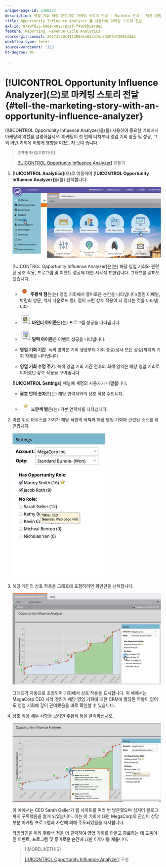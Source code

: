 ```yaml
---
unique-page-id: 2360237
description: 영업 기회 영향 분석기로 마케팅 스토리 전달 - Marketo 문서 - 제품 설명서
title: Opportunity Influence Analyzer 를 사용하여 마케팅 스토리 전달
exl-id: 07a8fd25-b80e-4015-931f-f490bb5e48e5
feature: Reporting, Revenue Cycle Analytics
source-git-commit: 26573c20c411208e5a01aa7ec73a97e7208b35d5
workflow-type: tm+mt
source-wordcount: '323'
ht-degree: 0%

---
```


# [!UICONTROL Opportunity Influence Analyzer]&#x200B;(으)로 마케팅 스토리 전달 {#tell-the-marketing-story-with-an-opportunity-influence-analyzer}

[!UICONTROL Opportunity Influence Analyzer]을(를) 사용하여 중요한 기회에서 마케팅의 역할을 설명하십시오. 마케팅이 첫 번째 터치부터 영업 기회 창출 및 성공, 그 외 어떤 기회에 어떻게 영향을 미쳤는지 보여 줍니다.

>[!PREREQUISITES]
>
>[[!UICONTROL Opportunity Influence Analyzer]](/help/marketo/product-docs/reporting/revenue-cycle-analytics/opportunity-influence-analyzer/create-an-opportunity-influence-analyzer.md) 만들기

1. **[!UICONTROL Analytics]**(으)로 이동하여 **[!UICONTROL Opportunity Influence Analyzer]**&#x200B;을(를) 선택합니다.

   ![](assets/analytics-opportunityhand.png)

   [!UICONTROL Opportunity Influence Analyzer]은(는) 해당 영업 기회와 관련된 상호 작용, 프로그램 및 이벤트 성공에 대한 시각적 표현입니다. 그래프를 살펴보겠습니다.

   * ![—](assets/image2014-10-3-13-3a43-3a21.png) **주황색 점**&#x200B;은(는) 영업 기회에서 흥미로운 순간을 나타냅니다(열린 이메일, 박람회 방문, 백서 다운로드 등). 점이 크면 상호 작용이 더 많다는 것을 나타냅니다.

   * ![—](assets/image2014-10-3-13-3a44-3a9.png) **바인더 아이콘**&#x200B;은(는) 프로그램 성공을 나타냅니다.

   * ![—](assets/image2014-10-3-13-3a44-3a40.png) **달력 아이콘**&#x200B;은 이벤트 성공을 나타냅니다.

   * **영업 기회 기간**. 녹색 영역은 기회 생성부터 기회 종료(성사 또는 상실)까지의 기회 자체를 나타냅니다.

   * **영업 기회 수명 주기**. 녹색 영업 기회 기간 전후의 회색 영역은 해당 영업 기회로 이어졌던 상호 작용을 보여줍니다.

   **[!UICONTROL Settings]** 패널에 계정의 사용자가 나열됩니다.

   * **괄호 안의 숫자**&#x200B;은(는) 해당 연락처와의 상호 작용 수입니다.

   * ![—](assets/image2014-10-3-13-3a45-3a9.png)**노란색 별**&#x200B;은(는) 기본 연락처를 나타냅니다.

1. 이름 위로 마우스를 가져가 해당 직원의 직책과 해당 영업 기회와 관련된 소스를 확인합니다.

   ![](assets/image2015-6-23-14-3a43-3a1.png)

1. 해당 개인의 상호 작용을 그래프에 포함하려면 확인란을 선택합니다.

   ![](assets/image2015-6-23-14-3a43-3a35.png)

   그래프가 자동으로 조정되어 기회에서 상호 작용을 표시합니다. 이 예에서는 MegaCorp CEO 사라 겔러가 해당 영업 기회에 대한 CRM에 할당된 역할이 없어도 영업 기회에 깊이 관여했음을 바로 확인할 수 있습니다.

1. 상호 작용 세부 사항을 보려면 주황색 점을 클릭하십시오.

   ![](assets/image2015-6-23-14-3a44-3a15.png)

   이 예에서는 CEO Sarah Geller가 웹 사이트를 여러 번 방문했으며 심지어 블로그까지 구독했음을 알게 되었습니다. 이는 이 기회에 대한 MegaCorp의 관심이 상당 부분 마케팅 프로그램과 자산에 의해 주도되었음을 시사합니다.

   타임라인을 따라 주황색 점을 더 클릭하여 영업 기회를 만들고 종료하는 데 도움이 된 이벤트, 프로그램 및 흥미로운 순간에 대한 이야기를 채웁니다.

   >[!MORELIKETHIS]
   >
   >[[!UICONTROL Opportunity Influence Analyzer]](/help/marketo/product-docs/reporting/revenue-cycle-analytics/opportunity-influence-analyzer/configure-an-opportunity-influence-analyzer.md) 구성
